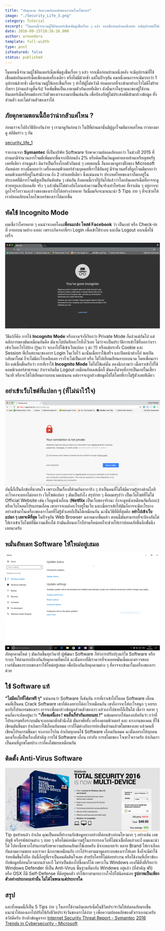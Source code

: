 ```yaml
---
title: "ภัยคุกคาม กับความปลอดภัยของเราบนโลกไซเบอร์"
image: "./Security_Life_3.png"
category: Tutorial
excerpt: "ในตอนนี้จำนวนผู้ใช้อินเตอร์เน็ตเพิ่มสูงขึ้นเรื่อย ๆ แล้ว จากเมื่อก่อนบ้านหนึ่งหลัง จะมีอุปกรณ์ที่ใช้เชื่อมต่ออินเตอร์เน็คเพียงแค่เครื่องเดียว หรือไม่มีด้วยซ้ำ แต่ในปัจจุบัน คนหนึ่งคนอาจจะมีมากกว่า 1 อุปกรณ์ด้วยซ้ำ"
date: 2016-09-15T18:26:16.000
author: arnondora
template: full-width
type: post
isFeatured: false
status: published
---
```


ในตอนนี้จำนวนผู้ใช้อินเตอร์เน็ตเพิ่มสูงขึ้นเรื่อย ๆ แล้ว จากเมื่อก่อนบ้านหนึ่งหลัง จะมีอุปกรณ์ที่ใช้เชื่อมต่ออินเตอร์เน็คเพียงแค่เครื่องเดียว หรือไม่มีด้วยซ้ำ แต่ในปัจจุบัน คนหนึ่งคนอาจจะมีมากกว่า 1 อุปกรณ์ด้วยซ้ำ เมื่อจำนวนผู้ใช้เยอะขึ้นเรื่อย ๆ ทำให้ผู้ไม่หวังดี ย่อมอยากที่จะเข้ามาทำอะไรไม่ดีไม่ร้ายกับเรา (อ่านแล้วดูหื่นจัง) จึงเพิ่มขึ้นเป็นเงาตามตัวกันเลยทีเดียว
ดังนั้นเราในฐานนะของผู้ใช้งานอินเตอร์เน็ตก็ย่อมต้องระวังตัวของเราเองมากขึ้นเช่นกัน เพื่อป้องกัยผู้ไม่ประสงค์ดีเข้ามาล้วงข้อมูล ทั้งส่วนตัว และไม่ส่วนตัวของเราได้

## ภัยคุกคามตอนนี้ถือว่าน่ากลัวแค่ไหน ?
ก่อนเราจะไปถึงวิธีป้องกันง่าย ๆ เรามาดูกันก่อนว่า ในปีที่ผ่านมานั้นมีผู้ถูกโจมตีมากแค่ไหน เราลองมาดู สถิติคร่าว ๆ กัน

[security_life_1](.//Security_Life_1.png)

รายงานจาก **Symantec** ที่เป็นบริษัท Software รักษาความปลอดภัยบอกว่า ในช่วงปี 2015 ที่ผ่านมามีจำนวนการโจมตีเพิ่มมากขึ้นจากปีก่อนถึง 2% หรือคิดเป็นเงินมูลค่าหลายล้านเหรียญสหรัฐเลยทีเดียว
อ่านดูแล้ว คิดว่าเป็นเรื่องไกลตัวกันแน่ ๆ เลยตอนนี้ งั้นลองมาดูทางฝั่งของ Microsoft กันหน่อย ทางนั้นบอกว่า เครื่องคอมพิวเตอร์ส่วนบุคคลที่เราใช้กันอยู่ มีจำนวนครั้งที่ถูกโจมตีมากกว่า คอมพิวเตอร์ที่อยู่ในสำนักงาน ถึง 2 เท่าเลยทีเดียว ซึ่งแน่นอนว่า ประเทศไทยของเราก็ตกอยู่ในประเทศที่มีการโจมตีสูงเป็นอันดับต้น ๆ เช่นกัน
ถึงตอนนี้เราก็รู้กันไปแล้วว่าโลกอินเตอร์เน็ตที่อาจจะดูสวยหรูและปลอดภัย จริง ๆ แล้วมันก็ไม่ต่างกับโลกแห่งความเป็นจริงเท่าไหร่เลย ที่เราเดิน ๆ อยู่อาจจะถูกโจรวิ่งราวและล้วงของของเราไปได้อย่างง่ายดาย วันนี้ผมจึงจะมาแนะนำ 5 Tips ง่าย ๆ ที่จะช่วยให้เราปลอดภัยบนโลกไซเบอร์ของเราได้มากขึ้น

## หัดใช้ Incognito Mode
ผมเชื่อว่าใครหลาย ๆ คนน่าจะเคยโดน**เพื่อนแกล้ง โพสต์ Facebook** ว่า เป็นเกย์ หรือ Check-in ที่ อาบอบนวดบ้าง แหละ เพราะเกิดจากที่เรา Login เพื่อเข้าใช้ระบบ และลืม Logout ออกเมื่อใช้เสร็จ

![security_life_2](.//Security_Life_2.png)

วิธีแก้ก็คือ การใช้ **Incognito Mode** หรือบางเจ้าก็เรียกว่า Private Mode ก็แล้วแต่กันไป แต่หลักการของมันเหมือนกันคือ มันจะไม่บันทึกอะไรทิ้งไว้เลย ไม่ว่าจะเป็นประวัติการเข้าใช้ที่บอกว่าเราเข้าเว็บอะไรไปบ้าง (รู้นะว่า จะเอาไปใช้เข้าเว็บแปลก ๆ น่ะ !!) หรือแม้กระทั่ง Cookie และ Session ที่เก็บสถานะของการ Login ในเว็บไว้ ฉะนั้นเมื่อเราใช้เสร็จ และปิดหน้าต่างไป พอเปิดกลับมาใหม่ ก็จะไม่มีอะไรเหลือเลย เราก็จะไม่เป็นเกย์ หรือ ได้ไปเยี่ยมเยียนอาบอบนวด โดยเพื่อนเราอีก
แต่เชื่อมั้ยครับว่า การที่เราใช้ **Incognito Mode** ไม่ได้ใช้แค่นั้น ลองนึกภาพว่า เมื่อเราเข้าไปใช้คอมพิวเตอร์สาธารณะ ถ้าเราเกิดลืม Logout เหมือนกับเคสเมื่อกี้ มันคงไม่จบที่การเป็นเกย์ในเสี้ยววินาที หรือจะได้ไปเยี่ยมอาบอบนวดแน่นอน แต่อาจจะถูกล้วงข้อมูลไปได้โดยที่เราไม่รู้ตัวเลยทีเดียว

## อย่าเข้าเว็บไซต์ที่แปลก ๆ (ที่ไม่น่าไว้ใจ)
![security_life_3](.//Security_Life_3.png)
อันนี้ก็เป็นอีกข้อที่น่าสนใจ เพราะเป็นเรื่องที่ห้ามกันยากจริง ๆ ถ้าเป็นคนที่ไม่ได้มีความรู้ทางด้านไอทีอะไรคงจะแยกไม่ออกว่า เว็บไซต์แปลก ๆ มันเป็นยังไง สรุปง่าย ๆ คือผมสรุปว่า เป็นเว็บไซต์ที่ไม่ใช่ Official Website เช่น เว็บดูหนังเถื่อน (**Netflix** เป็นเว็บของจริงนะ ถึงจะดูหนังเหมือนกันก็เถอะ) หรือเว็บโหลดโปรแกรมเถื่อน
เขาอาจจะแฝงอะไรอยู่ในเว็บ และเมื่อเราเข้าไปมันก็อาจจะมีอะไรบางอย่างเข้ามาในเครื่องของเราโดยที่ไม่รู้ตัวเลยก็เป็นได้เหมือนกัน ฉะนั้นวิธีที่ดีที่สุดคือ **อย่าไปเข้าเว็บแปลก ๆ เลยจะดีที่สุด**
ในปัจจุบัน Web Browser ฉลาดมากขึ้นแล้ว ตอนนี้มันสามารถที่จะป้องกันไม่ให้เราเข้าเว็บไซต์ที่มีความเสี่ยงได้ ถ้ามันเตือนอะไรก็อ่านก็หน่อยก็จะช่วยให้เราปลอดภัยขึ้นอีกขั้นนึงเลยนะครับ

## หมั่นอัพเดท Software ให้ใหม่อยู่เสมอ
![security_life_5](.//Security_Life_5.png)
ภัยคุกคามใหม่ ๆ มันเกิดขึ้นทุกวินาที ผู้พัฒนา Software ก็ทำการปรับปรุงแก้ไข Software หรือระบบ ให้สามารถป้องกันภัยคุกคามที่พบได้ ฉะนั้นทางที่ดีเราควรที่จะคอยหมั่นเช็คและตรวจสอบเวอร์ชั่นของระบบของเราให้ใหม่อยู่เสมอ เพื่อป้องกันภัยคุกคามต่าง ๆ ที่อาจจะเข้ามาในเครื่องของเราด้วย

## ใช้ Software แท้
**"ไม่มีอะไรที่ได้มาฟรี ๆ"** แน่นอนว่า Software ก็เช่นกัน การที่เราเข้าไปโหลด Software เถื่อน คนที่เป็นคน Crack Software เขาก็ต้องอยากได้อะไรเหมือนกัน เขาก็อาจจะใส่อะไรสนุก ๆ แทรกมากับโปรแกรมของเรา อาจจะเพื่อมาล้วงข้อมูลส่วนตัวของเรา แล้วเอาไปขายก็ก็เป็นได้
เชื่อว่า หลาย ๆ คนก็คงจะคิดอยู่นะว่า **"เรื่องแค่นี้เอง ! คนอื่นก็ทำกันเยอะแยะ !"** แต่ผมอยากให้มองกลับกันว่า กว่าที่โปรแกรมหรือระบบมันจะออกมาสักตัวนึงได้ มันอาศัยทั้ง เครื่องคอมพิวเตอร์ และ แรงงานของคน ที่ใช้เขียนมันขึ้นมา ถ้าเกิดเราใช้เถื่อนกันหมด เราก็ไม่ต่างกับการย่องขึ้นบ้านแล้วขโมยของเลย แล้วคนที่เขียนโปรแกรมขึ้นมา จะเอาอะไรกิน ถ้าเกิดทุกคนใช้ Software เถื่อนกันหมด
ฉะนั้นอยากให้ทุกคน มองเรื่องนี้เป็นเรื่องที่สำคัญ การใช้ Software เถื่อน เท่ากับ การขโมยของ ใจเขาใจเราครับ ถ้าเกิดเราเป็นคนที่ถูกขโมยบ้าง เราก็คงไม่ชอบเหมือนกัน

## ติดตั้ง Anti-Virus Software
![security_life_4](.//Security_Life_4.png)
Tip สุดท้ายแล้ว ถ้าเกิด คุณเป็นคนที่ทำงานกับข้อมูลบางอย่างที่ค่อนข้างอ่อนไหวมาก ๆ อย่างเช่น เลขบัญชี หรือรหัสผ่านต่าง ๆ บ่อย ๆ หรือไม่ค่อยมีความรู้ในการกรองเว็บที่ไม่น่าเชื่อถือแล้วละก็ ผมแนะนำให้ ไปหาซื้อพวกโปรแกรมรักษาความปลอดภัยมาใช้เลยครับ มีจากหลายเจ้า หลาย Brand ให้เราเลือกกันตามความชอบ และราคา
นึกภาพเหมือนกับ เราไปจ้างยามมาดูแลระบบของเราให้เลย ซึ่งก็จะมีค่าใช้จ่ายเพิ่มขึ้นไปอีก อันนี้ก็อยู่ที่เราเป็นคนตัดสินใจเลย สำหรับใครที่ไม่ค่อยทำงาน หรือใช้งานที่เกี่ยวข้องกับข้อมูลที่อ่อนไหวมากแล้วละก็ ไม่จำเป็นต้องไปซื้อมาก็ได้ เพราะใน Windows เองก็มีสิ่งที่เรียกว่า Windows Defender ที่เป็น Anti-Virus พื้นฐานที่มากับ Windows อยู่แล้ว (ที่สำคัญ ฟรี) หรือ OSX ก็มี Self-Defense ที่ดีอยู่พอตัว ทำให้เราสามารถวางใจไปได้นิดหน่อย
**รูปภาพเป็นเพียงตัวอย่างประกอบเท่านั้น ไม่ได้โฆษณาแต่ประการใด**

## สรุป
และทั้งหมดนี้ก็เป็น 5 Tips ง่าย ๆ ในการใช้งานอินเตอร์เน็ตในชีวิตประจำวันให้ปลอดภัยมากขึ้น แนะนำให้ลองเอาไปปรับใช้กับชีวิตประจำวันของเราได้ง่าย ๆ เพื่อความปลอดภัยของตัวเราเองนะครับ สวัสดีครับ
อ้างอิงข้อมูลจาก
[Internet Security Threat Report - Symantec][5]
[2016 Trends in Cybersecurity - Microsoft][6]

[5]: https://www.symantec.com/content/dam/symantec/docs/reports/istr-21-2016-en.pdf
[6]: https://info.microsoft.com/rs/157-GQE-382/images/EN-MSFT-SCRTY-CNTNT-eBook-cybersecurity.pdf
